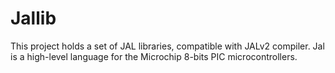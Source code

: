 # Jallib
This project holds a set of JAL libraries, compatible with JALv2 compiler. Jal is a high-level language for the Microchip 8-bits PIC microcontrollers.
 
